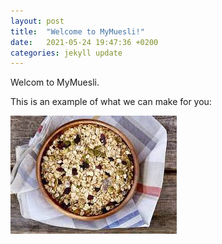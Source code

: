 ```yaml
---
layout: post
title:  "Welcome to MyMuesli!"
date:   2021-05-24 19:47:36 +0200
categories: jekyll update
---
```

Welcom to MyMuesli. 

This is an example of what we can make for you:

![a muesli image](/myassets/amuesli.jpg)